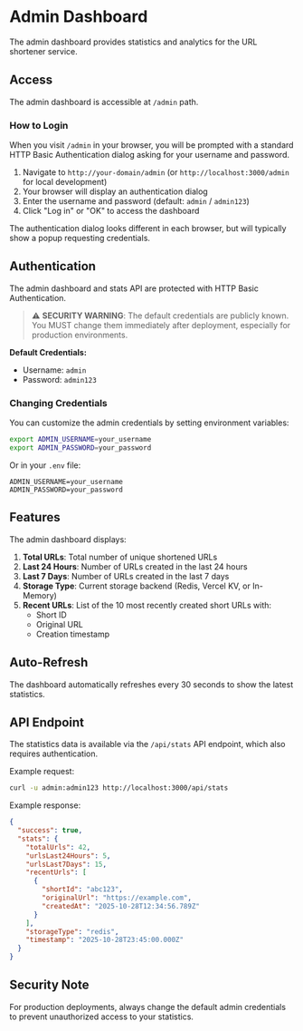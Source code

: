 # Admin Dashboard

The admin dashboard provides statistics and analytics for the URL shortener service.

## Access

The admin dashboard is accessible at `/admin` path.

### How to Login

When you visit `/admin` in your browser, you will be prompted with a standard HTTP Basic Authentication dialog asking for your username and password.

1. Navigate to `http://your-domain/admin` (or `http://localhost:3000/admin` for local development)
2. Your browser will display an authentication dialog
3. Enter the username and password (default: `admin` / `admin123`)
4. Click "Log in" or "OK" to access the dashboard

The authentication dialog looks different in each browser, but will typically show a popup requesting credentials.

## Authentication

The admin dashboard and stats API are protected with HTTP Basic Authentication.

> ⚠️ **SECURITY WARNING**: The default credentials are publicly known. You MUST change them immediately after deployment, especially for production environments.

**Default Credentials:**
- Username: `admin`
- Password: `admin123`

### Changing Credentials

You can customize the admin credentials by setting environment variables:

```bash
export ADMIN_USERNAME=your_username
export ADMIN_PASSWORD=your_password
```

Or in your `.env` file:
```
ADMIN_USERNAME=your_username
ADMIN_PASSWORD=your_password
```

## Features

The admin dashboard displays:

1. **Total URLs**: Total number of unique shortened URLs
2. **Last 24 Hours**: Number of URLs created in the last 24 hours
3. **Last 7 Days**: Number of URLs created in the last 7 days
4. **Storage Type**: Current storage backend (Redis, Vercel KV, or In-Memory)
5. **Recent URLs**: List of the 10 most recently created short URLs with:
   - Short ID
   - Original URL
   - Creation timestamp

## Auto-Refresh

The dashboard automatically refreshes every 30 seconds to show the latest statistics.

## API Endpoint

The statistics data is available via the `/api/stats` API endpoint, which also requires authentication.

Example request:
```bash
curl -u admin:admin123 http://localhost:3000/api/stats
```

Example response:
```json
{
  "success": true,
  "stats": {
    "totalUrls": 42,
    "urlsLast24Hours": 5,
    "urlsLast7Days": 15,
    "recentUrls": [
      {
        "shortId": "abc123",
        "originalUrl": "https://example.com",
        "createdAt": "2025-10-28T12:34:56.789Z"
      }
    ],
    "storageType": "redis",
    "timestamp": "2025-10-28T23:45:00.000Z"
  }
}
```

## Security Note

For production deployments, always change the default admin credentials to prevent unauthorized access to your statistics.
